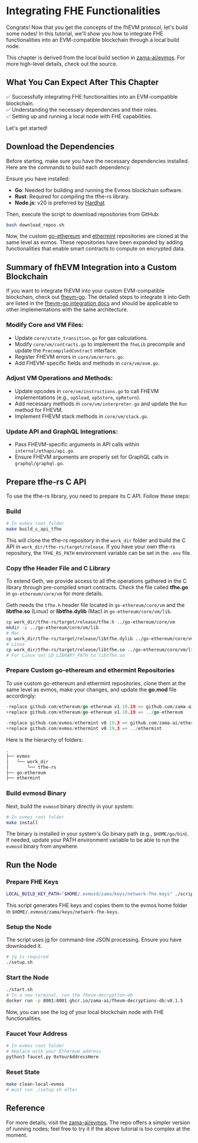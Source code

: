 # Integrating FHE Functionalities

Congrats! Now that you get the concepts of the fhEVM protocol, let's build some nodes! In this tutorial, we'll show you how to integrate FHE functionalities into an EVM-compatible blockchain through a local build node.

This chapter is derived from the local build section in [zama-ai/evmos](https://github.com/zama-ai/evmos/tree/3994205101595478934db07ac84feb4cf4395d14). For more high-level details, check out the source.

## What You Can Expect After This Chapter
✅ Successfully integrating FHE functionalities into an EVM-compatible blockchain. \
✅ Understanding the necessary dependencies and their roles. \
✅ Setting up and running a local node with FHE capabilities. 

Let's get started!

## Download the Dependencies

Before starting, make sure you have the necessary dependencies installed. Here are the commands to build each dependency:

Ensure you have installed:
- **Go**: Needed for building and running the Evmos blockchain software.
- **Rust**: Required for compiling the tfhe-rs library.
- **Node.js**: v20 is preferred by [Hardhat](https://github.com/NomicFoundation/hardhat)

Then, execute the script to download repositories from GitHub:
```sh
bash download_repos.sh
```

Now, the custom [go-ethereum](https://github.com/zama-ai/go-ethereum/tree/52c7d94f40d96325b8018e58cec681a7c59bda34) and [ethermint](https://github.com/zama-ai/ethermint/tree/e0246dcbbf406de2691fb506e2512cd148850346) repositories are cloned at the same level as evmos. These repositories have been expanded by adding functionalities that enable smart contracts to compute on encrypted data.

## Summary of fhEVM Integration into a Custom Blockchain

If you want to integrate fhEVM into your custom EVM-compatible blockchain, check out [fhevm-go](https://github.com/zama-ai/fhevm-go). The detailed steps to integrate it into Geth are listed in the [fhevm-go integration docs](https://docs.zama.ai/fhevm-go/getting-started/integration) and should be applicable to other implementations with the same architecture.

### Modify Core and VM Files:
   - Update `core/state_transition.go` for gas calculations.
   - Modify `core/vm/contracts.go` to implement the `fheLib` precompile and update the `PrecompiledContract` interface.
   - Register FHEVM errors in `core/vm/errors.go`.
   - Add FHEVM-specific fields and methods in `core/vm/evm.go`.

### Adjust VM Operations and Methods:
   - Update opcodes in `core/vm/instructions.go` to call FHEVM implementations (e.g., `opSload`, `opSstore`, `opReturn`).
   - Add necessary methods in `core/vm/interpreter.go` and update the `Run` method for FHEVM.
   - Implement FHEVM stack methods in `core/vm/stack.go`.

### Update API and GraphQL Integrations:
   - Pass FHEVM-specific arguments in API calls within `internal/ethapi/api.go`.
   - Ensure FHEVM arguments are properly set for GraphQL calls in `graphql/graphql.go`.

## Prepare tfhe-rs C API

To use the tfhe-rs library, you need to prepare its C API. Follow these steps:

### Build

```sh
# In evmos root folder
make build_c_api_tfhe
```

This will clone the tfhe-rs repository in the `work_dir` folder and build the C API in `work_dir/tfhe-rs/target/release`. If you have your own tfhe-rs repository, the `TFHE_RS_PATH` environment variable can be set in the `.env` file.

### Copy tfhe Header File and C Library
To extend Geth, we provide access to all tfhe operations gathered in the C library through pre-compiled smart contracts. Check the file called **tfhe.go** in `go-ethereum/core/vm` for more details.

Geth needs the `tfhe.h` header file located in `go-ethereum/core/vm` and the **libtfhe.so** (Linux) or **libtfhe.dylib** (Mac) in `go-ethereum/core/vm/lib`.

```sh
cp work_dir/tfhe-rs/target/release/tfhe.h ../go-ethereum/core/vm
mkdir -p ../go-ethereum/core/vm/lib
# Mac
cp work_dir/tfhe-rs/target/release/libtfhe.dylib ../go-ethereum/core/vm/lib
# Linux
cp work_dir/tfhe-rs/target/release/libtfhe.so ../go-ethereum/core/vm/lib
# For Linux set LD_LIBRARY_PATH to libtfhe.so
```

### Prepare Custom go-ethereum and ethermint Repositories

To use custom go-ethereum and ethermint repositories, clone them at the same level as evmos, make your changes, and update the **go.mod** file accordingly:

```go
-replace github.com/ethereum/go-ethereum v1.10.19 => github.com/zama-ai/go-ethereum v0.1.10
+replace github.com/ethereum/go-ethereum v1.10.19 => ../go-ethereum
 
-replace github.com/evmos/ethermint v0.19.3 => github.com/zama-ai/ethermint v0.1.2
+replace github.com/evmos/ethermint v0.19.3 => ../ethermint
```

Here is the hierarchy of folders:
```txt
.
├── evmos
│   └── work_dir
│       └── tfhe-rs
├── go-ethereum
├── ethermint
```

### Build evmosd Binary
Next, build the `evmosd` binary directly in your system:

```sh
# In evmos root folder
make install
```

The binary is installed in your system's Go binary path (e.g., `$HOME/go/bin`). If needed, update your PATH environment variable to be able to run the `evmosd` binary from anywhere.

## Run the Node

### Prepare FHE Keys

```sh
LOCAL_BUILD_KEY_PATH="$HOME/.evmosd/zama/keys/network-fhe-keys" ./scripts/prepare_volumes_from_fhe_tool_docker.sh v0.2.0
```

This script generates FHE keys and copies them to the evmos home folder in `$HOME/.evmosd/zama/keys/network-fhe-keys`.

### Setup the Node
The script uses [jq](https://jqlang.github.io/jq/download/) for command-line JSON processing. Ensure you have downloaded it.

```sh
# jq is required
./setup.sh
```

### Start the Node

```sh
./start.sh
# In a new terminal, run the fhevm-decryption-db
docker run -p 8001:8001 ghcr.io/zama-ai/fhevm-decryptions-db:v0.1.5
```

Now, you can see the log of your local blockchain node with FHE functionalities.

### Faucet Your Address

```sh
# In evmos root folder
# Replace with your Ethereum address
python3 faucet.py 0xYourAddressHere
```

### Reset State

```sh
make clean-local-evmos
# must run ./setup.sh after
```

## Reference
For more details, visit the [zama-ai/evmos](https://github.com/zama-ai/evmos/tree/3994205101595478934db07ac84feb4cf4395d14). The repo offers a simpler version of running nodes; feel free to try it if the above tutorial is too complex at the moment.